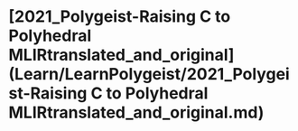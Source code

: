 # \[2021\_Polygeist-Raising C to Polyhedral MLIRtranslated\_and\_original]\(Learn/LearnPolygeist/2021\_Polygeist-Raising C to Polyhedral MLIRtranslated\_and\_original.md)

